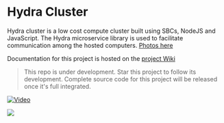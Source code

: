 # Hydra Cluster

Hydra cluster is a low cost compute cluster built using SBCs, NodeJS and JavaScript. The Hydra microservice library is used to facilitate communication among the hosted computers. [Photos here](https://github.com/cjus/hydra-cluster/wiki/Photos)

Documentation for this project is hosted on the [project Wiki](https://github.com/cjus/hydra-cluster/wiki)

> This repo is under development. Star this project to follow its development. Complete source code for this project will be released once it's full integrated.

[![Video](http://img.youtube.com/vi/T3ymApCExK8/0.jpg)](http://www.youtube.com/watch?v=T3ymApCExK8)

![](https://github.com/cjus/hydra-cluster/wiki/images/hydra-cluster-night.jpg)
